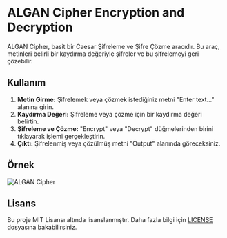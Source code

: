 # ALGAN Cipher Encryption and Decryption

ALGAN Cipher, basit bir Caesar Şifreleme ve Şifre Çözme aracıdır. Bu araç, metinleri belirli bir kaydırma değeriyle şifreler ve bu şifrelemeyi geri çözebilir.

## Kullanım

1. **Metin Girme:** Şifrelemek veya çözmek istediğiniz metni "Enter text..." alanına girin.
2. **Kaydırma Değeri:** Şifreleme veya çözme için bir kaydırma değeri belirtin.
3. **Şifreleme ve Çözme:** "Encrypt" veya "Decrypt" düğmelerinden birini tıklayarak işlemi gerçekleştirin.
4. **Çıktı:** Şifrelenmiş veya çözülmüş metni "Output" alanında göreceksiniz.

## Örnek

![ALGAN Cipher](example.png)

## Lisans

Bu proje MIT Lisansı altında lisanslanmıştır. Daha fazla bilgi için [LICENSE](LICENSE) dosyasına bakabilirsiniz.
